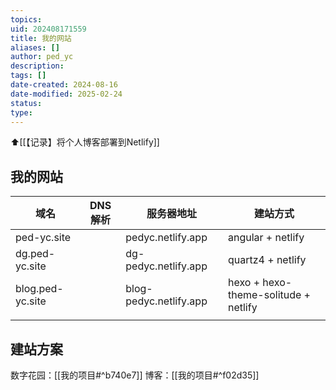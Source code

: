 ```yaml
---
topics: 
uid: 202408171559
title: 我的网站
aliases: []
author: ped_yc
description: 
tags: []
date-created: 2024-08-16
date-modified: 2025-02-24
status: 
type: 
---
```


⬆[[【记录】将个人博客部署到Netlify]]

## 我的网站

| 域名               | DNS 解析 | 服务器地址                  | 建站方式                                 |
| ---------------- | ------ | ---------------------- | ------------------------------------ |
| ped-yc.site      |        | pedyc.netlify.app      | angular + netlify                    |
| dg.ped-yc.site   |        | dg-pedyc.netlify.app   | quartz4 + netlify                    |
| blog.ped-yc.site |        | blog-pedyc.netlify.app | hexo + hexo-theme-solitude + netlify |
|                  |        |                        |                                      |

## 建站方案

数字花园：[[我的项目#^b740e7]]
博客：[[我的项目#^f02d35]]
